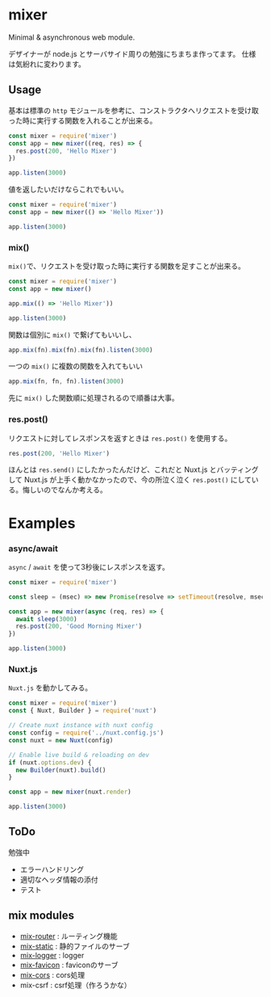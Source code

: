 # mixer

Minimal & asynchronous web module.

デザイナーが node.js とサーバサイド周りの勉強にちまちま作ってます。
仕様は気紛れに変わります。

## Usage
基本は標準の ```http``` モジュールを参考に、コンストラクタへリクエストを受け取った時に実行する関数を入れることが出来る。

```js
const mixer = require('mixer')
const app = new mixer((req, res) => {
  res.post(200, 'Hello Mixer')
})

app.listen(3000)
```

値を返したいだけならこれでもいい。

```js
const mixer = require('mixer')
const app = new mixer(() => 'Hello Mixer'))

app.listen(3000)
```

### mix()

```mix()```で、リクエストを受け取った時に実行する関数を足すことが出来る。
```js
const mixer = require('mixer')
const app = new mixer()

app.mix(() => 'Hello Mixer'))

app.listen(3000)
```

関数は個別に ```mix()``` で繋げてもいいし、
```js
app.mix(fn).mix(fn).mix(fn).listen(3000)
```
一つの ```mix()``` に複数の関数を入れてもいい
```js
app.mix(fn, fn, fn).listen(3000)
```
先に ```mix()``` した関数順に処理されるので順番は大事。

### res.post()
リクエストに対してレスポンスを返すときは ```res.post()``` を使用する。
```js
res.post(200, 'Hello Mixer')
```
ほんとは ```res.send()``` にしたかったんだけど、これだと Nuxt.js とバッティングして Nuxt.js が上手く動かなかったので、今の所泣く泣く ```res.post()``` にしている。悔しいのでなんか考える。


# Examples

### async/await
```async``` / ```await``` を使って3秒後にレスポンスを返す。

```js
const mixer = require('mixer')

const sleep = (msec) => new Promise(resolve => setTimeout(resolve, msec))

const app = new mixer(async (req, res) => {
  await sleep(3000)
  res.post(200, 'Good Morning Mixer')
})

app.listen(3000)
```

### Nuxt.js

```Nuxt.js``` を動かしてみる。

```js
const mixer = require('mixer')
const { Nuxt, Builder } = require('nuxt')

// Create nuxt instance with nuxt config
const config = require('../nuxt.config.js')
const nuxt = new Nuxt(config)

// Enable live build & reloading on dev
if (nuxt.options.dev) {
  new Builder(nuxt).build()
}

const app = new mixer(nuxt.render)

app.listen(3000)

```

## ToDo
勉強中
- エラーハンドリング
- 適切なヘッダ情報の添付
- テスト


## mix modules

- [mix-router](https://github.com/imatomix/mix-router) : ルーティング機能
- [mix-static](https://github.com/imatomix/mix-static) : 静的ファイルのサーブ
- [mix-logger](https://github.com/imatomix/mix-logger) : logger
- [mix-favicon](https://github.com/imatomix/mix-favicon) : faviconのサーブ
- [mix-cors](https://github.com/imatomix/mix-cors) : cors処理
- mix-csrf : csrf処理（作ろうかな）
